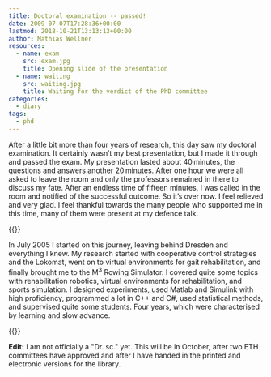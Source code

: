 ```yaml
---
title: Doctoral examination -- passed!
date: 2009-07-07T17:28:36+00:00
lastmod: 2018-10-21T13:13:13+00:00
author: Mathias Wellner
resources:
  - name: exam
    src: exam.jpg
    title: Opening slide of the presentation
  - name: waiting
    src: waiting.jpg
    title: Waiting for the verdict of the PhD committee
categories:
  - diary
tags:
  - phd
---
```

After a little bit more than four years of research, this day saw my doctoral examination. It certainly wasn&#8217;t my best presentation, but I made it through and passed the exam. My presentation lasted about 40&thinsp;minutes, the questions and answers another 20&thinsp;minutes. After one hour we were all asked to leave the room and only the professors remained in there to discuss my fate. After an endless time of fifteen minutes, I was called in the room and notified of the successful outcome. So it&#8217;s over now. I feel relieved and very glad. I feel thankful towards the many people who supported me in this time, many of them were present at my defence talk.
<!--more-->

{{<responsive-image name="exam">}}

In July 2005 I started on this journey, leaving behind Dresden and everything I knew. My research started with cooperative control strategies and the Lokomat, went on to virtual environments for gait rehabilitation, and finally brought me to the M<sup>3</sup> Rowing Simulator. I covered quite some topics with rehabilitation robotics, virtual environments for rehabilitation, and sports simulation. I designed experiments, used Matlab and Simulink with high proficiency, programmed a lot in C++ and C#, used statistical methods, and supervised quite some students. Four years, which were characterised by learning and slow advance.

{{<responsive-image name="waiting">}}

**Edit:** I am not officially a "Dr. sc." yet. This will be in October, after two ETH committees have approved and after I have handed in the printed and electronic versions for the library.